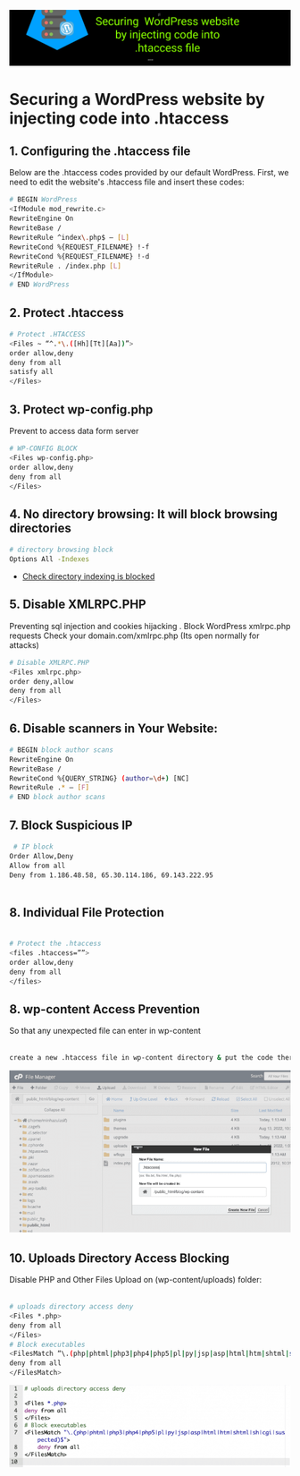 ![Logo](https://github.com/cyber-insect99/photo-gallery-/blob/main/link-in-bio-securing--wordpress.png?raw=true)
# Securing a WordPress website by injecting code into .htaccess


## 1. Configuring the .htaccess file
Below are the .htaccess codes provided by our default WordPress. First, we need to edit the website's .htaccess file and insert these codes:

```bash
# BEGIN WordPress
<IfModule mod_rewrite.c>
RewriteEngine On
RewriteBase /
RewriteRule ^index\.php$ – [L]
RewriteCond %{REQUEST_FILENAME} !-f
RewriteCond %{REQUEST_FILENAME} !-d
RewriteRule . /index.php [L]
</IfModule>
# END WordPress
```





## 2. Protect .htaccess



```bash
# Protect .HTACCESS
<Files ~ “^.*\.([Hh][Tt][Aa])”>
order allow,deny
deny from all
satisfy all
</Files>
```
## 3. Protect wp-config.php


Prevent to access data form server


```bash
# WP-CONFIG BLOCK
<Files wp-config.php>
order allow,deny
deny from all
</Files>

```
##  4. No directory browsing: It will block browsing directories





```bash
# directory browsing block
Options All -Indexes

```
   -   [Check directory indexing is blocked  ](https://hackertarget.com/wordpress-security-scan/)

##  5. Disable XMLRPC.PHP



Preventing sql injection and cookies hijacking .
Block WordPress xmlrpc.php requests
Check your domain.com/xmlrpc.php (Its open normally for attacks)

```bash
# Disable XMLRPC.PHP
<Files xmlrpc.php>
order deny,allow
deny from all
</Files>

```

##  6. Disable scanners in Your Website:






```bash
# BEGIN block author scans
RewriteEngine On
RewriteBase /
RewriteCond %{QUERY_STRING} (author=\d+) [NC]
RewriteRule .* – [F]
# END block author scans


```
##  7. Block Suspicious IP






```bash
 # IP block
Order Allow,Deny
Allow from all
Deny from 1.186.48.58, 65.30.114.186, 69.143.222.95



```
## 8. Individual File Protection






```bash

# Protect the .htaccess
<files .htaccess=””>
order allow,deny
deny from all
</files>
```
## 8. wp-content Access Prevention



So that any unexpected file can enter in wp-content


```bash

create a new .htaccess file in wp-content directory & put the code there
```
![Logo](https://github.com/cyber-insect99/photo-gallery-/blob/main/lik.png?raw=true)


## 10. Uploads Directory Access Blocking



Disable PHP and Other Files Upload on (wp-content/uploads) folder:


```bash

# uploads directory access deny
<Files *.php>
deny from all
</Files>
# Block executables
<FilesMatch “\.(php|phtml|php3|php4|php5|pl|py|jsp|asp|html|htm|shtml|sh|cgi|suspected)$”>
deny from all
</FilesMatch>
```
![Logo](https://github.com/cyber-insect99/photo-gallery-/blob/main/lik2.png?raw=true)
